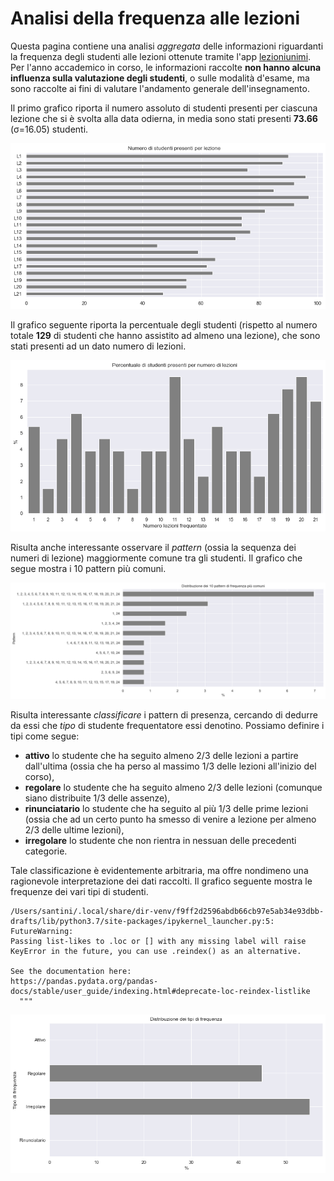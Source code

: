 # Analisi della frequenza alle lezioni

Questa pagina contiene una analisi *aggregata* delle informazioni riguardanti la frequenza degli studenti alle lezioni ottenute tramite l'app [lezioniunimi](https://easystaff.divsi.unimi.it/PortaleStudenti/index.php?view=infoapp). Per l'anno accademico in corso, le informazioni raccolte **non hanno alcuna influenza sulla valutazione degli studenti**, o sulle modalità d'esame, ma sono raccolte ai fini di valutare l'andamento generale dell'insegnamento.





Il primo grafico riporta il numero assoluto di studenti presenti 
per ciascuna lezione che si è svolta alla data odierna, in media
sono stati presenti **73.66** (σ=16.05) studenti.




![png](frequenze_files/frequenze_6_0.png)






Il grafico seguente riporta la percentuale degli studenti (rispetto al numero 
totale **129** di studenti che hanno assistito ad almeno una lezione), che sono stati 
presenti ad un dato numero di lezioni.





![png](frequenze_files/frequenze_9_0.png)


Risulta anche interessante osservare il *pattern* (ossia la sequenza dei numeri di lezione) maggiormente comune tra gli studenti. Il grafico che segue mostra i 10 pattern più comuni.


![png](frequenze_files/frequenze_12_0.png)


Risulta interessante *classificare* i pattern di presenza, cercando di dedurre da essi che *tipo* di studente frequentatore essi denotino. Possiamo definire i tipi come segue:

* **attivo** lo studente che ha seguito almeno 2/3 delle lezioni a partire dall'ultima (ossia che ha perso al massimo 1/3 delle lezioni all'inizio del corso),
* **regolare** lo studente che ha seguito almeno 2/3 delle lezioni (comunque siano distribuite 1/3 delle assenze),
* **rinunciatario** lo studente che ha seguito al più 1/3 delle prime lezioni (ossia che ad un certo punto ha smesso di venire a lezione per almeno 2/3 delle ultime lezioni),
* **irregolare** lo studente che non rientra in nessuan delle precedenti categorie.

Tale classificazione è evidentemente arbitraria, ma offre nondimeno una ragionevole interpretazione dei dati raccolti. Il grafico seguente mostra le frequenze dei vari tipi di studenti.

    /Users/santini/.local/share/dir-venv/f9ff2d2596abdb66cb97e5ab34e93dbb-drafts/lib/python3.7/site-packages/ipykernel_launcher.py:5: FutureWarning: 
    Passing list-likes to .loc or [] with any missing label will raise
    KeyError in the future, you can use .reindex() as an alternative.
    
    See the documentation here:
    https://pandas.pydata.org/pandas-docs/stable/user_guide/indexing.html#deprecate-loc-reindex-listlike
      """



![png](frequenze_files/frequenze_15_1.png)


